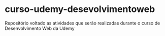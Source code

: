 # curso-udemy-desevolvimentoweb
Repositório voltado as atividades que serão realizadas durante o curso de Desenvolvimento Web da  Udemy
